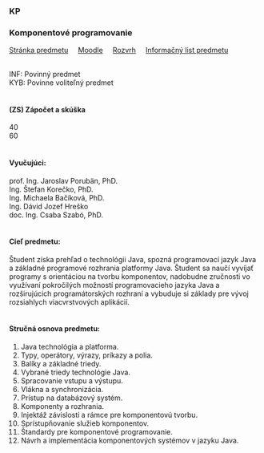 ### KP
### Komponentové programovanie

[Stránka predmetu](https://kurzy.kpi.fei.tuke.sk/kp/)&nbsp;&nbsp;&nbsp;&nbsp;
[Moodle](https://moodle.fei.tuke.sk/course/view.php?id=107)&nbsp;&nbsp;&nbsp;&nbsp;
[Rozvrh](https://maisportal.tuke.sk/portal/rozvrhy.mais)&nbsp;&nbsp;&nbsp;&nbsp;
[Informačný list predmetu](https://maisportal.tuke.sk/portal/tlacPredmetuOSP.mais?predmetId=52654069&lang=sk)&nbsp;&nbsp;&nbsp;&nbsp;
<br>
<br>

INF: Povinný predmet <br>
KYB: Povinne voliteľný predmet <br>
<br>

#### (ZS) Zápočet a skúška
<div class="points-bar">
  <div class="points zapocet" style="width: 40%">40</div>
  <div class="points skuska" style="width: 60%">60</div>
</div>
<br>

#### Vyučujúci:
prof. Ing. Jaroslav Porubän, PhD.<br>
Ing. Štefan Korečko, PhD.<br>
Ing. Michaela Bačíková, PhD.<br>
Ing. Dávid Jozef Hreško<br>
doc. Ing. Csaba Szabó, PhD.
<br>
<br>

#### Cieľ predmetu:
Študent získa prehľad o technológii Java, spozná programovací jazyk Java a základné programové rozhrania platformy Java. Študent sa naučí vyvíjať programy s orientáciou na tvorbu komponentov, nadobudne zručnosti vo využívaní pokročilých možností programovacieho jazyka Java a rozširujúcich programátorských rozhraní a vybuduje si základy pre vývoj rozsiahlych viacvrstvových aplikácií.
<br>
<br>

#### Stručná osnova predmetu:
1. Java technológia a platforma.
2. Typy, operátory, výrazy, príkazy a polia.
3. Balíky a základné triedy.
4. Vybrané triedy technológie Java.
5. Spracovanie vstupu a výstupu.
6. Vlákna a synchronizácia.
7. Prístup na databázový systém.
8. Komponenty a rozhrania.
9. Injektáž závislostí a rámce pre komponentovú tvorbu.
10. Sprístupňovanie služieb komponentov.
11. Štandardy pre komponentové programovanie.
12. Návrh a implementácia komponentových systémov v jazyku Java.